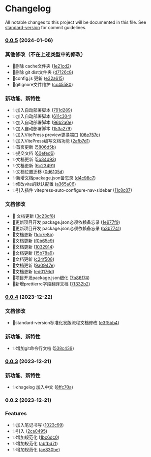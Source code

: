 # Changelog

All notable changes to this project will be documented in this file. See [standard-version](https://github.com/conventional-changelog/standard-version) for commit guidelines.

### [0.0.5](https://github.com/VincentChengzc/my-docs/compare/v0.0.4...v0.0.5) (2024-01-06)


### 其他修改（不在上述类型中的修改）

* 🔧删除 cache文件夹 ([1e21cd2](https://github.com/VincentChengzc/my-docs/commit/1e21cd2acd2070182cd3dc7c3998f64fd93513e1))
* 🔧删除 git dist文件夹 ([d7126c8](https://github.com/VincentChengzc/my-docs/commit/d7126c88e676013e8a9620643644a7f9dbf36472))
* 🔧config.js 更新 ([e32a615](https://github.com/VincentChengzc/my-docs/commit/e32a61555c5c5a6ac0d999bac257654daa6f02f4))
* 🔧gitignore文件维护 ([cc45580](https://github.com/VincentChengzc/my-docs/commit/cc45580287bb88ceee02c416a04b7e521e5d6b27))


### 新功能、新特性

* ✨加入自动部署脚本 ([791d289](https://github.com/VincentChengzc/my-docs/commit/791d289e28acaed23455c5b8a559180b2d537303))
* ✨加入自动部署脚本 ([611c304](https://github.com/VincentChengzc/my-docs/commit/611c304a790de90b937d267628946e6cdfea9587))
* ✨加入自动部署脚本 ([96b2a0e](https://github.com/VincentChengzc/my-docs/commit/96b2a0e881be7d08d0ac60d7a9b1a93b6ff64769))
* ✨加入自动部署脚本 ([153a279](https://github.com/VincentChengzc/my-docs/commit/153a279deb8365fae6e977aaf054f0b7bdc31a52))
* ✨加入VitePress preview更换端口 ([06e757c](https://github.com/VincentChengzc/my-docs/commit/06e757c413b65d534584bc5a01281c89bdf179ee))
* ✨加入VitePress编写文档功能 ([2afb7d1](https://github.com/VincentChengzc/my-docs/commit/2afb7d1f25423c9b5bde91f352fc52e7f3896942))
* ✨首页更新 ([5806d5b](https://github.com/VincentChengzc/my-docs/commit/5806d5bf2f766c7d24033744d0656bf34840559b))
* ✨提交文档 ([60efed6](https://github.com/VincentChengzc/my-docs/commit/60efed6bfa3137da8f4bdf126b6ad45a43d6545a))
* ✨文档更新 ([5b34d93](https://github.com/VincentChengzc/my-docs/commit/5b34d931513339ff5a9050a80a8f53df23a6f622))
* ✨文档更新 ([6c23491](https://github.com/VincentChengzc/my-docs/commit/6c2349119dac54232c16b1842021975a200b6b20))
* ✨文档位置迁移 ([0d6105d](https://github.com/VincentChengzc/my-docs/commit/0d6105d27b7af8f000801528d24fdeb08e15511b))
* ✨新增文档package.json备忘录 ([d4c98c7](https://github.com/VincentChengzc/my-docs/commit/d4c98c71d43d2def081f817fe3215206f399e5cf))
* ✨修改vite的默认配置 ([a365a06](https://github.com/VincentChengzc/my-docs/commit/a365a068ed389678974e88de930efa1c9dbc3e22))
* ✨引入插件 vitepress-auto-configure-nav-sidebar ([11c8c07](https://github.com/VincentChengzc/my-docs/commit/11c8c07c5dd74730091a22f7b20c05f0f52d66be))


### 文档修改

* 📝 文档更新 ([3c23cf8](https://github.com/VincentChengzc/my-docs/commit/3c23cf8f4a5bfb6e1673faa06aef4bf4b2f3721c))
* 📝更新项目开发 package.json必须依赖备忘录 ([1e977f9](https://github.com/VincentChengzc/my-docs/commit/1e977f9d06070a9946895f561c2283b16978c95c))
* 📝更新项目开发 package.json必须依赖备忘录 ([b3b7741](https://github.com/VincentChengzc/my-docs/commit/b3b774154dbc20a7fd3a0f519be5d374e7dfecfc))
* 📝文档更新 ([1dc7e8b](https://github.com/VincentChengzc/my-docs/commit/1dc7e8b440ee06acb4dfcb4c65f15fc45b5fe9a2))
* 📝文档更新 ([f0b65c9](https://github.com/VincentChengzc/my-docs/commit/f0b65c9f7373d8907eb6d728f5adbe028797d62c))
* 📝文档更新 ([1032914](https://github.com/VincentChengzc/my-docs/commit/10329143be56b80f94917158f20b170f769d74c1))
* 📝文档更新 ([15b78a9](https://github.com/VincentChengzc/my-docs/commit/15b78a94d6ca108ea632c9ded93f55dd0a9b0876))
* 📝文档更新 ([c24f508](https://github.com/VincentChengzc/my-docs/commit/c24f508ba7d4bc2185aec4eacc726f8e09a7533d))
* 📝文档更新 ([9a0947e](https://github.com/VincentChengzc/my-docs/commit/9a0947ee87265f4f01ae0314d6f8675bccfd5d30))
* 📝文档更新 ([ed0176d](https://github.com/VincentChengzc/my-docs/commit/ed0176d4e472c3b0dfcca9f7495a3c4af24fc97c))
* 📝项目开发package.json细化 ([7b86f74](https://github.com/VincentChengzc/my-docs/commit/7b86f74d5b7336fee42f4d59c4b7894189278ed8))
* 📝新增prettierrc字段翻译文档 ([7f332b2](https://github.com/VincentChengzc/my-docs/commit/7f332b277d38c3b158c5f4bff0636359c684a2e8))

### [0.0.4](https://gitee.com/zccforfun/note/compare/v0.0.3...v0.0.4) (2023-12-22)


### 文档修改

* 📝standard-version标准化发版流程文档修改 ([e3f5bb4](https://gitee.com/zccforfun/note/commit/e3f5bb4e1d8b5e45e3c7588b3765f4f3f60f5fdc))


### 新功能、新特性

* ✨增加git命令行文档 ([538c439](https://gitee.com/zccforfun/note/commit/538c43938e966b67859b9763978da7e2756d88c7))

### [0.0.3](https://gitee.com/zccforfun/note/compare/v0.0.2...v0.0.3) (2023-12-21)


### 新功能、新特性

* ✨chagelog 加入中文 ([8ffc70a](https://gitee.com/zccforfun/note/commit/8ffc70a85d4cd71bbfe1ecb8947cb8228f949302))

### 0.0.2 (2023-12-21)


### Features

* ✨加入笔记书写 ([1023c99](https://gitee.com/zccforfun/note/commit/1023c999399ca1b0aa420e7285529a84b388abc4))
* ✨引入 ([2ca0495](https://gitee.com/zccforfun/note/commit/2ca04951d6b343ce2fb98ce4462c7ae7d601019e))
* ✨增加规范化 ([1bc6dc0](https://gitee.com/zccforfun/note/commit/1bc6dc0a0d327e284aa51cf69d96ceffb3159cc1))
* ✨增加规范化 ([abfbd7f](https://gitee.com/zccforfun/note/commit/abfbd7f3d49ca0f442a03fb9243115cb5d65b153))
* ✨增加规范化 ([ae830be](https://gitee.com/zccforfun/note/commit/ae830bea276dad8d21ac76f324539e566bff1fd9))
